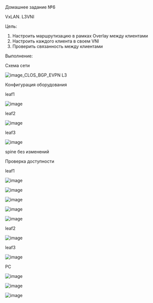 Домашнее задание №6

VxLAN. L3VNI

Цель:
1. Настроить маршрутизацию в рамках Overlay между клиентами
2. Настроить каждого клиента в своем VNI
3. Проверить связанность между клиентами

Выполнение:

Схема сети

![image_CLOS_BGP_EVPN L3](https://github.com/aatihonov/OTUS_24/assets/169416214/f0cd32aa-53ef-4426-84db-044262f06b38)

Конфигурация оборудования

leaf1

![image](https://github.com/aatihonov/OTUS_24/assets/169416214/84b9287e-59f4-44eb-8ae9-0f4c7917cc9a)

leaf2

![image](https://github.com/aatihonov/OTUS_24/assets/169416214/f309c322-1efa-40b2-aa3b-bf1e39494ef6)

leaf3

![image](https://github.com/aatihonov/OTUS_24/assets/169416214/9a9625a2-01b3-40c8-b2c6-b5d61807da79)

spine
без изменений

Проверка доступности

leaf1

![image](https://github.com/aatihonov/OTUS_24/assets/169416214/3eaeae10-738f-4406-b6ed-588ec0a194e2)

![image](https://github.com/aatihonov/OTUS_24/assets/169416214/61bbdd76-527b-4046-b04e-c8a04ee34f45)

![image](https://github.com/aatihonov/OTUS_24/assets/169416214/2b5e1aa1-cfc2-4ee6-ab06-018875693b53)

![image](https://github.com/aatihonov/OTUS_24/assets/169416214/443fe06f-ab65-466b-8a5a-30afc150b2f3)

![image](https://github.com/aatihonov/OTUS_24/assets/169416214/729e8397-8367-40f2-ae8b-6d182585f26c)

leaf2

![image](https://github.com/aatihonov/OTUS_24/assets/169416214/2cd309c7-1046-4f23-a460-bf06a2e029ad)

leaf3

![image](https://github.com/aatihonov/OTUS_24/assets/169416214/68370a82-be8e-4138-b26c-bbf894acfecc)

PC

![image](https://github.com/aatihonov/OTUS_24/assets/169416214/801cbbbd-2949-4701-9def-145101c0d11c)

![image](https://github.com/aatihonov/OTUS_24/assets/169416214/77250e38-a9ac-499e-8ea0-0a02721fa3e6)

![image](https://github.com/aatihonov/OTUS_24/assets/169416214/b1124bb6-62d1-4214-950f-b53e32c266bf)










